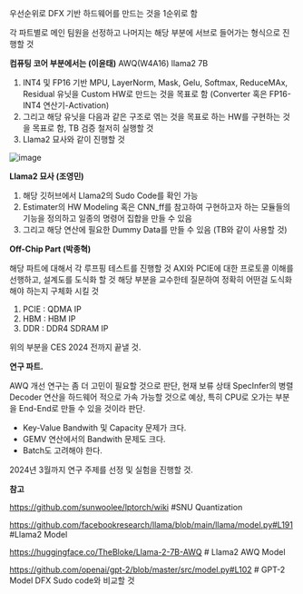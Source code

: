 우선순위로 DFX 기반 하드웨어를 만드는 것을 1순위로 함

각 파트별로 메인 팀원을 선정하고 나머지는 해당 부분에 서브로 들어가는 형식으로 진행할 것

**컴퓨팅 코어 부분에서는 (이윤태)**
AWQ(W4A16) llama2 7B
1. INT4 및 FP16 기반 MPU, LayerNorm, Mask, Gelu, Softmax, ReduceMAx, Residual 유닛을 Custom HW로 만드는 것을 목표로 함 (Converter 혹은 FP16-INT4 연산기-Activation)
2. 그리고 해당 유닛을 다음과 같은 구조로 엮는 것을 목표로 하는 HW를 구현하는 것을 목표로 함, TB 검증 철저히 실행할 것
3. Llama2 묘사와 같이 진행할 것


![image](https://github.com/Nasdaq3016/SKYNET/assets/108527148/b7b46374-02d5-401f-b1cd-72a5a74d6ec4)




**Llama2 묘사 (조영민)**
1. 해당 깃허브에서 Llama2의 Sudo Code를 확인 가능
2. Estimater의 HW Modeling 혹은 CNN_ff를 참고하여 구현하고자 하는 모듈들의 기능을 정의하고 일종의 명령어 집합을 만들 수 있음
3. 그리고 해당 연산에 필요한 Dummy Data를 만들 수 있음 (TB와 같이 사용할 것)

**Off-Chip Part (박종혁)**

해당 파트에 대해서 각 루프핑 테스트를 진행할 것
AXI와 PCIE에 대한 프로토콜 이해를 선행하고, 설계도를 도식화 할 것
해당 부분을 교수한테 질문하여 정확히 어떤걸 도식화 해야 하는지 구체화 시킬 것

1. PCIE : QDMA IP
2. HBM : HBM IP
3. DDR : DDR4 SDRAM IP

위의 부분을 CES 2024 전까지 끝낼 것.

**연구 파트.**

AWQ 개선 연구는 좀 더 고민이 필요할 것으로 판단, 현재 보류 상태
SpecInfer의 병렬 Decoder 연산을 하드웨어 적으로 가속 가능할 것으로 예상, 특히 CPU로 오가는 부분을 End-End로 만들 수 있을 것이라 판단.
+ Key-Value Bandwith 및 Capacity 문제가 크다.
+ GEMV 연산에서의 Bandwith 문제도 크다.
+ Batch도 고려해야 한다.

2024년 3월까지 연구 주제를 선정 및 실험을 진행할 것.

**참고**

https://github.com/sunwoolee/lptorch/wiki #SNU Quantization

https://github.com/facebookresearch/llama/blob/main/llama/model.py#L191 #Llama2 Model

https://huggingface.co/TheBloke/Llama-2-7B-AWQ # Llama2 AWQ Model

https://github.com/openai/gpt-2/blob/master/src/model.py#L102 # GPT-2 Model DFX Sudo code와 비교할 것

